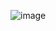 ![image](https://user-images.githubusercontent.com/113850768/207963698-cc9b3ee5-fc1e-4403-8a4f-bd9892b6ec14.png)
